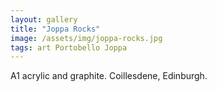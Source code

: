 ```yaml
---
layout: gallery
title: "Joppa Rocks"
image: /assets/img/joppa-rocks.jpg
tags: art Portobello Joppa
---
```


A1 acrylic and graphite. Coillesdene, Edinburgh.
